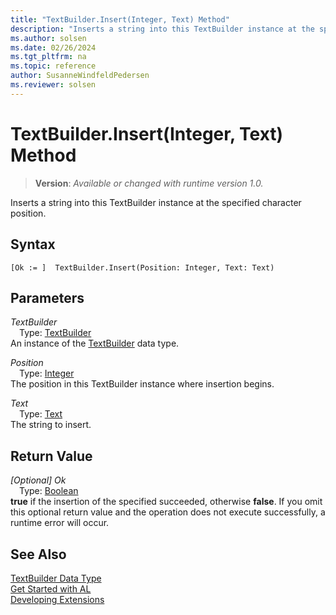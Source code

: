 ```yaml
---
title: "TextBuilder.Insert(Integer, Text) Method"
description: "Inserts a string into this TextBuilder instance at the specified character position."
ms.author: solsen
ms.date: 02/26/2024
ms.tgt_pltfrm: na
ms.topic: reference
author: SusanneWindfeldPedersen
ms.reviewer: solsen
---
```

[//]: # (START>DO_NOT_EDIT)
[//]: # (IMPORTANT:Do not edit any of the content between here and the END>DO_NOT_EDIT.)
[//]: # (Any modifications should be made in the .xml files in the ModernDev repo.)
# TextBuilder.Insert(Integer, Text) Method
> **Version**: _Available or changed with runtime version 1.0._

Inserts a string into this TextBuilder instance at the specified character position.


## Syntax
```AL
[Ok := ]  TextBuilder.Insert(Position: Integer, Text: Text)
```
## Parameters
*TextBuilder*  
&emsp;Type: [TextBuilder](textbuilder-data-type.md)  
An instance of the [TextBuilder](textbuilder-data-type.md) data type.  

*Position*  
&emsp;Type: [Integer](../integer/integer-data-type.md)  
The position in this TextBuilder instance where insertion begins.  

*Text*  
&emsp;Type: [Text](../text/text-data-type.md)  
The string to insert.  


## Return Value
*[Optional] Ok*  
&emsp;Type: [Boolean](../boolean/boolean-data-type.md)  
**true** if the insertion of the specified succeeded, otherwise **false**. If you omit this optional return value and the operation does not execute successfully, a runtime error will occur.  


[//]: # (IMPORTANT: END>DO_NOT_EDIT)
## See Also
[TextBuilder Data Type](textbuilder-data-type.md)  
[Get Started with AL](../../devenv-get-started.md)  
[Developing Extensions](../../devenv-dev-overview.md)